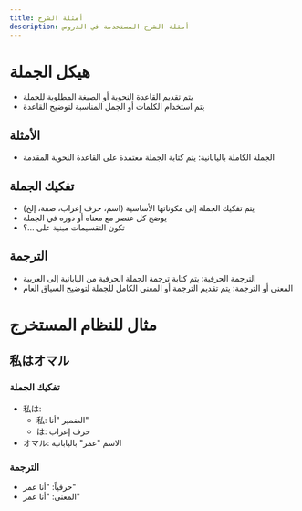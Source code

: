 ```yaml
---
title: أمثلة الشرح
description: أمثلة الشرح المستخدمة في الدروس
---
```

# هيكل الجملة
- يتم تقديم القاعدة النحوية أو الصيغة المطلوبة للجملة
- يتم استخدام الكلمات أو الجمل المناسبة لتوضيح القاعدة
## الأمثلة
- الجملة الكاملة باليابانية: يتم كتابة الجملة معتمدة على القاعدة النحوية المقدمة
## تفكيك الجملة
- يتم تفكيك الجملة إلى مكوناتها الأساسية (اسم، حرف إعراب، صفة، إلخ)
- يوضح كل عنصر مع معناه أو دوره في الجملة
- تكون التقسيمات مبنية على …؟
## الترجمة
- الترجمة الحرفية: يتم كتابة ترجمة الجملة الحرفية من اليابانية إلى العربية
- المعنى أو الترجمة: يتم تقديم الترجمة أو المعنى الكامل للجملة لتوضيح السياق العام
# مثال للنظام المستخرج
## 私はオマル
### تفكيك الجملة
- 私は:
	- 私: الضمير "أنا"
	- は: حرف إعراب
- オマル: الاسم "عمر" باليابانية
### الترجمة
- حرفياً: "أنا عمر"
- المعنى: "أنا عمر"